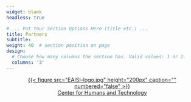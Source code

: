 ```yaml
---
widget: blank
headless: true

# ... Put Your Section Options Here (title etc.) ...
title: Partners
subtitle:
weight: 40  # section position on page
design:
  # Choose how many columns the section has. Valid values: 1 or 2.
  columns: '3'
---
```


<div class="container">
  <div class="row align-items-start">
    <div class="col">
    </div>
    <div class="col">
    <center>
      <a href="https://www.tue.nl/en/research/institutes/eindhoven-artificial-intelligence-systems-institute/" target="_blank">{{< figure src="EAISI-logo.jpg" height="200px" caption="" numbered="false" >}}</a>
    </div>
    <div class="col">
    <center>
      <a href="https://www.tue.nl/en/research/research-areas/humans-and-technology/" target="_blank">Center for Humans and Technology</a>
    </div>
    <div class="col">
    </div>
  </div>

